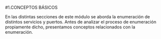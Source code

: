 #1.CONCEPTOS BÁSICOS

En las distintas secciones de este módulo se aborda la enumeración de distintos servicios y puertos. Antes de analizar el proceso de enumeración propiamente dicho, presentamos conceptos relacionados con la enumeración.
